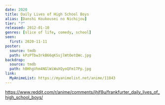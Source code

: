 ```yaml
---
date: 2020
title: Daily Lives of High School Boys
alias: [Danshi Koukousei no Nichijou]
tier: "?"
released: 2012-01-10
genres: [slice of life, comedy, school]
seen:
  first: 2020-11-11
poster:
  source: tmdb
  path: kPzPTbw3rkB66qKSsjlWtOetQWc.jpg
backdrop:
  source: tmdb
  path: hBHhgVhm4NGlWiWuXQyoQFm17Pp.jpg
link:
  MyAnimeList: https://myanimelist.net/anime/11843
---
```


<https://www.reddit.com/r/anime/comments/jhjf8u/frankfurter_daily_lives_of_high_school_boys/>
